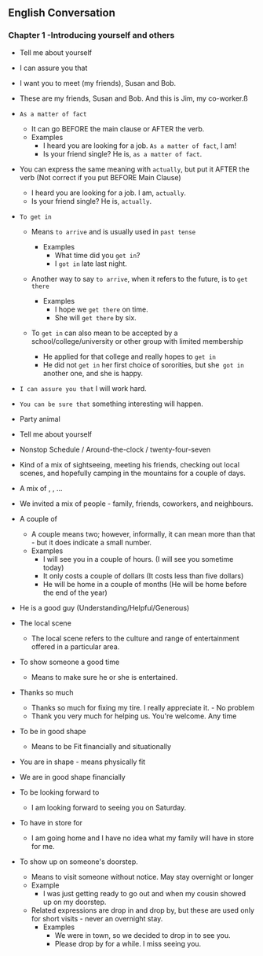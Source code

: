## English Conversation

### Chapter 1 -Introducing yourself and others

- Tell me about yourself
- I can assure you that
- I want you to meet (my friends), Susan and Bob.
- These are my friends, Susan and Bob. And this is Jim, my co-worker.ß

- `As a matter of fact`
  - It can go BEFORE the main clause or AFTER the verb.
  - Examples
    - I heard you are looking for a job. `As a matter of fact`, I am!
    - Is your friend single? He is, `as a matter of fact`.
- You can express the same meaning with `actually`, but put it AFTER the verb (Not correct if you put BEFORE Main Clause)

  - I heard you are looking for a job. I am, `actually`.
  - Is your friend single? He is, `actually`.

- `To get in`

  - Means `to arrive` and is usually used in `past tense`
    - Examples
      - What time did you `get in`?
      - I `got in` late last night.
  - Another way to say `to arrive`, when it refers to the future, is to `get there`

    - Examples
      - I hope we `get there` on time.
      - She will `get there` by six.

  - To `get in` can also mean to be accepted by a school/college/university or other group with limited membership
    - He applied for that college and really hopes to `get in`
    - He did not `get in` her first choice of sororities, but she` got in` another one, and she is happy.

- `I can assure you that` I will work hard.
- `You can be sure that` something interesting will happen.
- Party animal
- Tell me about yourself
- Nonstop Schedule / Around-the-clock / twenty-four-seven
- Kind of a mix of sightseeing, meeting his friends, checking out local scenes,
  and hopefully camping in the mountains for a couple of days.
- A mix of <one>, <two>, <three>...
- We invited a mix of people - family, friends, coworkers, and neighbours.
- A couple of

  - A couple means two; however, informally, it can mean more than that - but it does indicate a small number.
  - Examples
    - I will see you in a couple of hours. (I will see you sometime today)
    - It only costs a couple of dollars (It costs less than five dollars)
    - He will be home in a couple of months (He will be home before the end of the year)

- He is a good guy (Understanding/Helpful/Generous)
- The local scene
  - The local scene refers to the culture and range of entertainment offered in a particular area.
- To show someone a good time

  - Means to make sure he or she is entertained.

- Thanks so much

  - Thanks so much for fixing my tire. I really appreciate it. - No problem
  - Thank you very much for helping us. You're welcome. Any time

- To be in good shape

  - Means to be Fit financially and situationally

- You are in shape - means physically fit
- We are in good shape financially

- To be looking forward to <something>

  - I am looking forward to seeing you on Saturday.

- To have in store for

  - I am going home and I have no idea what my family will have in store for me.

- To show up on someone's doorstep.
  - Means to visit someone without notice. May stay overnight or longer
  - Example
    - I was just getting ready to go out and when my cousin showed up on my doorstep.
  - Related expressions are drop in and drop by, but these are used only for short visits - never an overnight stay.
    - Examples
      - We were in town, so we decided to drop in to see you.
      - Please drop by for a while. I miss seeing you.
